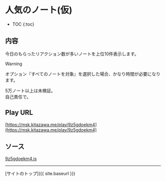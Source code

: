 # 人気のノート(仮)

* TOC
{:toc}

## 内容
今日のもらったリアクション数が多いノートを上位10件表示します。

> [!WARNING]
> オプション『すべてのノートを対象』を選択した場合、かなり時間が必要になります。
> 
> 5万ノート以上は未検証。  
> 自己責任で。

## Play URL

[https://msk.kitazawa.me/play/9z5gdoekm4](https://msk.kitazawa.me/play/9z5gdoekm4)

## ソース

[9z5gdoekm4.is](https://github.com/elysion-pre/MisskeyPlay/blob/main/src/kitazawa/9z5gdoekm4.is)

----

[サイトのトップ]({{ site.baseurl }})
